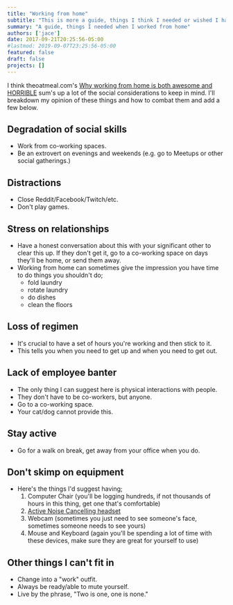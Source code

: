 ```yaml
---
title: "Working from home"
subtitle: "This is more a guide, things I think I needed or wished I had when working from home."
summary: "A guide, things I needed when I worked from home"
authors: ['jace']
date: 2017-09-21T20:25:56-05:00
#lastmod: 2019-09-07T23:25:56-05:00
featured: false
draft: false
projects: []
---
```


I think theoatmeal.com's [Why working from home is both awesome and
HORRIBLE](http://theoatmeal.com/comics/working_home) sum's up a lot of
the social considerations to keep in mind. I'll breakdown my opinion of
these things and how to combat them and add a few below.

## Degradation of social skills

-   Work from co-working spaces.
-   Be an extrovert on evenings and weekends (e.g. go to Meetups or
    other social gatherings.)

## Distractions

-   Close Reddit/Facebook/Twitch/etc.
-   Don't play games.

## Stress on relationships

-   Have a honest conversation about this with your significant other to
    clear this up. If they don't get it, go to a co-working space on
    days they'll be home, or send them away.
-   Working from home can sometimes give the impression you have time to
    do things you shouldn't do;
    -   fold laundry
    -   rotate laundry
    -   do dishes
    -   clean the floors

## Loss of regimen

-   It's crucial to have a set of hours you're working and then stick to
    it.
-   This tells you when you need to get up and when you need to get out.

## Lack of employee banter

-   The only thing I can suggest here is physical interactions with
    people.
-   They don't have to be co-workers, but anyone.
-   Go to a co-working space.
-   Your cat/dog cannot provide this.

## Stay active

-   Go for a walk on break, get away from your office when you do.

## Don't skimp on equipment

-   Here's the things I'd suggest having;
    1.  Computer Chair (you'll be logging hundreds, if not thousands of
        hours in this thing, get one that's comfortable)
    2.  [Active Noise Cancelling
        headset](https://www.amazon.com/Plantronics-Voyager-Focus-B825-Headset/dp/B013F4LJTI)
    3.  Webcam (sometimes you just need to see someone's face, sometimes
        someone needs to see yours)
    4.  Mouse and Keyboard (again you'll be spending a lot of time with
        these devices, make sure they are great for yourself to use)

## Other things I can't fit in

-   Change into a "work" outfit.
-   Always be ready/able to mute yourself.
-   Live by the phrase, "Two is one, one is none."
